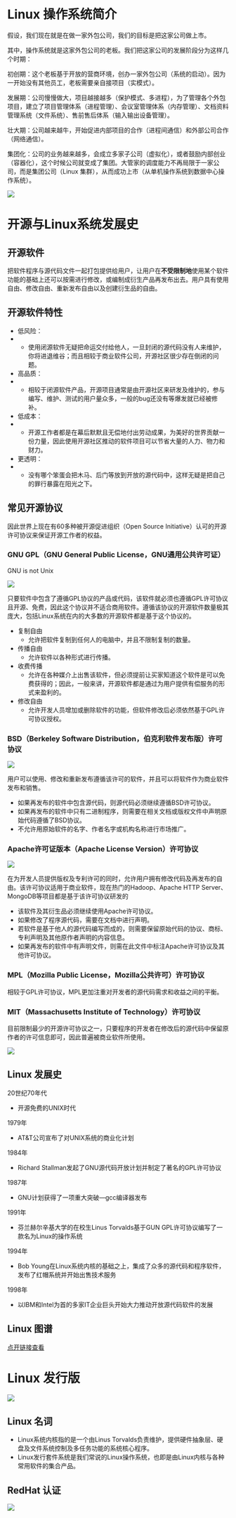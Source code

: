 # Linux 操作系统简介

假设，我们现在就是在做一家外包公司，我们的目标是把这家公司做上市。

其中，操作系统就是这家外包公司的老板。我们把这家公司的发展阶段分为这样几个时期：

初创期：这个老板基于开放的营商环境，创办一家外包公司（系统的启动）。因为一开始没有其他员工，老板需要亲自接项目（实模式）。

发展期：公司慢慢做大，项目越接越多（保护模式、多进程），为了管理各个外包项目，建立了项目管理体系（进程管理）、会议室管理体系（内存管理）、文档资料管理系统（文件系统）、售前售后体系（输入输出设备管理）。

壮大期：公司越来越牛，开始促进内部项目的合作（进程间通信）和外部公司合作（网络通信）。

集团化：公司的业务越来越多，会成立多家子公司（虚拟化），或者鼓励内部创业（容器化），这个时候公司就变成了集团。大管家的调度能力不再局限于一家公司，而是集团公司（Linux 集群），从而成功上市（从单机操作系统到数据中心操作系统）。

![](./img/21a9afd64b05cf1ffc87b74515d1d4f5.jpeg)

# **开源与Linux系统发展史**

## 开源软件

把软件程序与源代码文件一起打包提供给用户，让用户在**不受限制地**使用某个软件功能的基础上还可以按需进行修改，或编制成衍生产品再发布出去。用户具有使用自由、修改自由、重新发布自由以及创建衍生品的自由。

## 开源软件特性

- 低风险：
- - 使用闭源软件无疑把命运交付给他人，一旦封闭的源代码没有人来维护，你将进退维谷；而且相较于商业软件公司，开源社区很少存在倒闭的问题。
- 高品质：
- - 相较于闭源软件产品，开源项目通常是由开源社区来研发及维护的，参与编写、维护、测试的用户量众多，一般的bug还没有等爆发就已经被修补。
- 低成本：
- - 开源工作者都是在幕后默默且无偿地付出劳动成果，为美好的世界贡献一份力量，因此使用开源社区推动的软件项目可以节省大量的人力、物力和财力。
- 更透明：
- - 没有哪个笨蛋会把木马、后门等放到开放的源代码中，这样无疑是把自己的罪行暴露在阳光之下。

## 常见开源协议

因此世界上现在有60多种被开源促进组织（Open Source Initiative）认可的开源许可协议来保证开源工作者的权益。

### GNU GPL（GNU General Public License，GNU通用公共许可证）

GNU is not Unix

![](./img/1554770529271-5e03d02d-c470-4fa1-8847-bfcbd99c440c.png)

只要软件中包含了遵循GPL协议的产品或代码，该软件就必须也遵循GPL许可协议且开源、免费，因此这个协议并不适合商用软件。遵循该协议的开源软件数量极其庞大，包括Linux系统在内的大多数的开源软件都是基于这个协议的。

- 复制自由
  - 允许把软件复制到任何人的电脑中，并且不限制复制的数量。
- 传播自由
  - 允许软件以各种形式进行传播。
- 收费传播
  - 允许在各种媒介上出售该软件，但必须提前让买家知道这个软件是可以免费获得的；因此，一般来讲，开源软件都是通过为用户提供有偿服务的形式来盈利的。
- 修改自由
  - 允许开发人员增加或删除软件的功能，但软件修改后必须依然基于GPL许可协议授权。

### BSD（Berkeley Software Distribution，伯克利软件发布版）许可协议



![](./img/1554770672852-ae5d85c2-8306-42cd-ae0c-41f66fee6574.png)

用户可以使用、修改和重新发布遵循该许可的软件，并且可以将软件作为商业软件发布和销售。

- 如果再发布的软件中包含源代码，则源代码必须继续遵循BSD许可协议。
- 如果再发布的软件中只有二进制程序，则需要在相关文档或版权文件中声明原始代码遵循了BSD协议。
- 不允许用原始软件的名字、作者名字或机构名称进行市场推广。

### Apache许可证版本（Apache License Version）许可协议

![](./img/1554770711758-4d373352-8f2e-4f94-8d74-5e033d03f455.png)

在为开发人员提供版权及专利许可的同时，允许用户拥有修改代码及再发布的自由。该许可协议适用于商业软件，现在热门的Hadoop、Apache HTTP Server、MongoDB等项目都是基于该许可协议研发的

- 该软件及其衍生品必须继续使用Apache许可协议。
- 如果修改了程序源代码，需要在文档中进行声明。
- 若软件是基于他人的源代码编写而成的，则需要保留原始代码的协议、商标、专利声明及其他原作者声明的内容信息。
- 如果再发布的软件中有声明文件，则需在此文件中标注Apache许可协议及其他许可协议。

### MPL（Mozilla Public License，Mozilla公共许可）许可协议

相较于GPL许可协议，MPL更加注重对开发者的源代码需求和收益之间的平衡。

### MIT（Massachusetts Institute of Technology）许可协议

目前限制最少的开源许可协议之一，只要程序的开发者在修改后的源代码中保留原作者的许可信息即可，因此普遍被商业软件所使用。

![](./img/1559294019558-ff838fb7-d6ae-47e7-92fd-8d76dbebeca3.png)

## Linux 发展史

20世纪70年代

- 开源免费的UNIX时代

1979年

- AT&T公司宣布了对UNIX系统的商业化计划

1984年

- Richard Stallman发起了GNU源代码开放计划并制定了著名的GPL许可协议

1987年

- GNU计划获得了一项重大突破—gcc编译器发布

1991年

- 芬兰赫尔辛基大学的在校生Linus Torvalds基于GUN GPL许可协议编写了一款名为Linux的操作系统

1994年

- Bob Young在Linux系统内核的基础之上，集成了众多的源代码和程序软件，发布了红帽系统并开始出售技术服务

1998年

- 以IBM和Intel为首的多家IT企业巨头开始大力推动开放源代码软件的发展

## Linux 图谱

[点开链接查看](https://github.com/FabioLolix/linuxtimeline)

# Linux 发行版

![](./img/u=1134462045,1766278095&fm=26&gp=0.png)

## Linux 名词

- Linux系统内核指的是一个由Linus Torvalds负责维护，提供硬件抽象层、硬盘及文件系统控制及多任务功能的系统核心程序。
- Linux发行套件系统是我们常说的Linux操作系统，也即是由Linux内核与各种常用软件的集合产品。

## RedHat 认证

![](./img/1554772432210-1e4e2295-0e20-4edd-9c1b-bc7686742a8c.jpeg)

### 